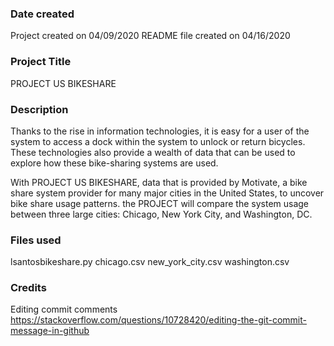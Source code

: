 ### Date created

Project created on 04/09/2020
README file created on 04/16/2020

### Project Title
PROJECT US BIKESHARE

### Description
Thanks to the rise in information technologies, it is easy for a user of the system to access a dock within the system to unlock or return bicycles. These technologies also provide a wealth of data that can be used to explore how these bike-sharing systems are used.

With PROJECT US BIKESHARE, data that is provided by Motivate, a bike share system provider for many major cities in the United States, to uncover bike share usage patterns. the PROJECT will compare the system usage between three large cities: Chicago, New York City, and Washington, DC.

### Files used
lsantosbikeshare.py
chicago.csv
new_york_city.csv
washington.csv

### Credits
Editing commit comments
https://stackoverflow.com/questions/10728420/editing-the-git-commit-message-in-github
